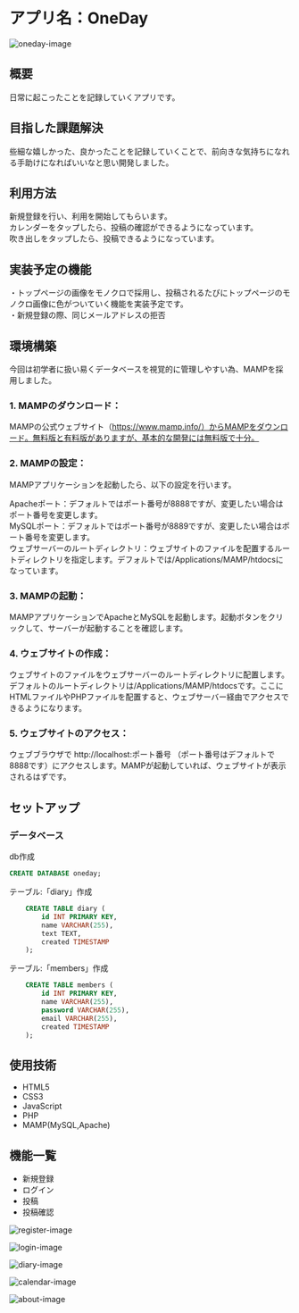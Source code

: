 # アプリ名：OneDay

![oneday-image](readme-img/oneday-image.png)
## 概要

日常に起こったことを記録していくアプリです。<br>

## 目指した課題解決
些細な嬉しかった、良かったことを記録していくことで、前向きな気持ちになれる手助けになればいいなと思い開発しました。

## 利用方法

新規登録を行い、利用を開始してもらいます。<br>
カレンダーをタップしたら、投稿の確認ができるようになっています。<br>
吹き出しをタップしたら、投稿できるようになっています。

## 実装予定の機能
・トップページの画像をモノクロで採用し、投稿されるたびにトップページのモノクロ画像に色がついていく機能を実装予定です。<br>
・新規登録の際、同じメールアドレスの拒否

## 環境構築

今回は初学者に扱い易くデータベースを視覚的に管理しやすい為、MAMPを採用しました。

### 1. MAMPのダウンロード：

MAMPの公式ウェブサイト（https://www.mamp.info/）からMAMPをダウンロード。無料版と有料版がありますが、基本的な開発には無料版で十分。

### 2. MAMPの設定：
MAMPアプリケーションを起動したら、以下の設定を行います。

Apacheポート：デフォルトではポート番号が8888ですが、変更したい場合はポート番号を変更します。<br>
MySQLポート：デフォルトではポート番号が8889ですが、変更したい場合はポート番号を変更します。<br>
ウェブサーバーのルートディレクトリ：ウェブサイトのファイルを配置するルートディレクトリを指定します。デフォルトでは/Applications/MAMP/htdocsになっています。

### 3. MAMPの起動：
MAMPアプリケーションでApacheとMySQLを起動します。起動ボタンをクリックして、サーバーが起動することを確認します。

### 4. ウェブサイトの作成：
ウェブサイトのファイルをウェブサーバーのルートディレクトリに配置します。<br>
デフォルトのルートディレクトリは/Applications/MAMP/htdocsです。ここにHTMLファイルやPHPファイルを配置すると、ウェブサーバー経由でアクセスできるようになります。

### 5. ウェブサイトのアクセス：
ウェブブラウザで http://localhost:ポート番号 （ポート番号はデフォルトで8888です）にアクセスします。MAMPが起動していれば、ウェブサイトが表示されるはずです。

## セットアップ

### データベース

db作成
```SQL
CREATE DATABASE oneday;
```

テーブル:「diary」作成	
```SQL
    CREATE TABLE diary (
        id INT PRIMARY KEY,
        name VARCHAR(255),
        text TEXT,
        created TIMESTAMP
    );
```

テーブル:「members」作成	
```SQL
    CREATE TABLE members (
        id INT PRIMARY KEY,
        name VARCHAR(255),
        password VARCHAR(255),
        email VARCHAR(255),
        created TIMESTAMP
    );
```

## 使用技術

* HTML5
* CSS3
* JavaScript
* PHP
* MAMP(MySQL,Apache)


## 機能一覧

* 新規登録
* ログイン
* 投稿
* 投稿確認

![register-image](readme-img/register-image.png)

![login-image](readme-img/login-image.png)

![diary-image](readme-img/diary-image.png)

![calendar-image](readme-img/calendar-image.png)

![about-image](readme-img/about-image.png)